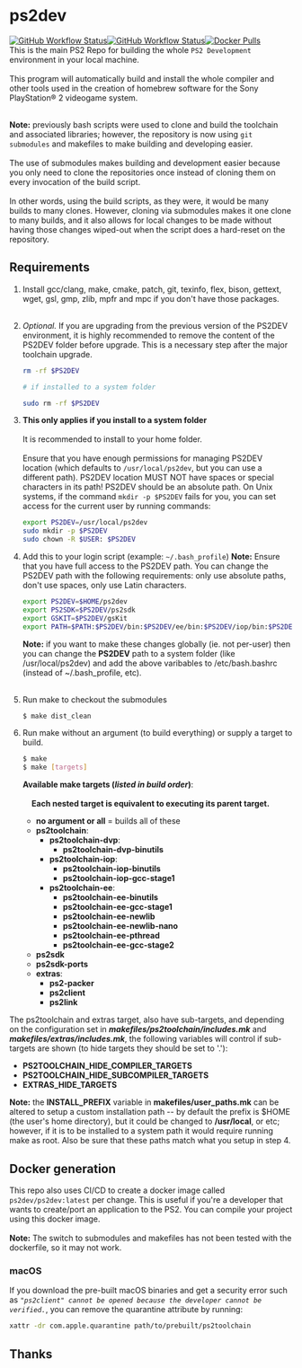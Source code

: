# ps2dev

[![GitHub Workflow Status](https://img.shields.io/github/actions/workflow/status/ps2dev/ps2dev/compilation.yml?branch=master&label=CI&logo=github&style=for-the-badge)](https://github.com/ps2dev/ps2dev/actions?query=workflow%3ACI)[![GitHub Workflow Status](https://img.shields.io/github/actions/workflow/status/ps2dev/ps2dev/docker.yml?branch=master&label=CI&logo=github&style=for-the-badge)](https://github.com/ps2dev/ps2dev/actions?query=workflow%3ACI-Docker)[![Docker Pulls](https://img.shields.io/docker/pulls/ps2dev/ps2dev?style=for-the-badge)](https://hub.docker.com/r/ps2dev/ps2dev/tags)
&nbsp;  
This is the main PS2 Repo for building the whole `PS2 Development` environment in your local machine.  
&nbsp;  
This program will automatically build and install the whole compiler and other tools used in the creation of homebrew software for the Sony PlayStation® 2 videogame system.  

&nbsp;  
**Note:** previously bash scripts were used to clone and build the toolchain and associated libraries; however, the repository is now using `git submodules` and makefiles to make building and developing easier.  
&nbsp;  
The use of submodules makes building and development easier because you only need to clone the repositories once instead of cloning them on every invocation of the build script.  
&nbsp;  
In other words, using the build scripts, as they were, it would be many builds to many clones. However, cloning via submodules makes it one clone to many builds, and it also allows for local changes to be made without having those changes wiped-out when the script does a hard-reset on the repository.

## Requirements

1.  Install gcc/clang, make, cmake, patch, git, texinfo, flex, bison, gettext, wget, gsl, gmp, zlib, mpfr and mpc if you don't have those packages.  
&nbsp;
1.  _Optional._ If you are upgrading from the previous version of the PS2DEV environment, it is highly recommended to remove the content of the PS2DEV folder before upgrade. This is a necessary step after the major toolchain upgrade.
    ```bash
    rm -rf $PS2DEV
    
    # if installed to a system folder
    
    sudo rm -rf $PS2DEV
    ```
1.  **This only applies if you install to a system folder**  
&nbsp;  
It is recommended to install to your home folder.  
&nbsp;  
Ensure that you have enough permissions for managing PS2DEV location (which defaults to `/usr/local/ps2dev`, but you can use a different path). PS2DEV location MUST NOT have spaces or special characters in its path! PS2DEV should be an absolute path. On Unix systems, if the command `mkdir -p $PS2DEV` fails for you, you can set access for the current user by running commands:
    ```bash
    export PS2DEV=/usr/local/ps2dev
    sudo mkdir -p $PS2DEV
    sudo chown -R $USER: $PS2DEV
    ```
1.  Add this to your login script (example: `~/.bash_profile`)
    **Note:** Ensure that you have full access to the PS2DEV path. You can change the PS2DEV path with the following requirements: only use absolute paths, don't use spaces, only use Latin characters.  
    ```bash
    export PS2DEV=$HOME/ps2dev
    export PS2SDK=$PS2DEV/ps2sdk
    export GSKIT=$PS2DEV/gsKit
    export PATH=$PATH:$PS2DEV/bin:$PS2DEV/ee/bin:$PS2DEV/iop/bin:$PS2DEV/dvp/bin:$PS2SDK/bin
    ```  
    **Note:** if you want to make these changes globally (ie. not per-user) then you can change the **PS2DEV** path to a system folder (like /usr/local/ps2dev) and add the above varibables to /etc/bash.bashrc (instead of ~/.bash_profile, etc).  
    &nbsp;
    
1.  Run make to checkout the submodules
    ```bash
    $ make dist_clean
    ```

1.  Run make without an argument (to build everything) or supply a target to build.
    ```bash
    $ make
    $ make [targets]
    ```
    
    **Available make targets (*listed in build order*)**:  
    &nbsp;  
    &nbsp;&nbsp;&nbsp;&nbsp;**Each nested target is equivalent to executing its parent target.**
    &nbsp;  
    + **no argument or all** = builds all of these
    + **ps2toolchain**:
        + **ps2toolchain-dvp**:
            + **ps2toolchain-dvp-binutils**
        + **ps2toolchain-iop**:
            + **ps2toolchain-iop-binutils**
            + **ps2toolchain-iop-gcc-stage1**
        + **ps2toolchain-ee**:  
            + **ps2toolchain-ee-binutils**
            + **ps2toolchain-ee-gcc-stage1**
            + **ps2toolchain-ee-newlib**
            + **ps2toolchain-ee-newlib-nano**
            + **ps2toolchain-ee-pthread**
            + **ps2toolchain-ee-gcc-stage2**
    + **ps2sdk**
    + **ps2sdk-ports**
    + **extras**:
        + **ps2-packer**
        + **ps2client**
        + **ps2link**

The ps2toolchain and extras target, also have sub-targets, and depending on the configuration set in ***makefiles/ps2toolchain/includes.mk*** and ***makefiles/extras/includes.mk***, the following variables will control if sub-targets are shown (to hide targets they should be set to '.'):

+ **PS2TOOLCHAIN_HIDE_COMPILER_TARGETS**
+ **PS2TOOLCHAIN_HIDE_SUBCOMPILER_TARGETS**
+ **EXTRAS_HIDE_TARGETS**

**Note:** the **INSTALL_PREFIX** variable in **makefiles/user_paths.mk** can be altered to setup a custom installation path -- by default the prefix is $HOME (the user's home directory), but it could be changed to **/usr/local**, or etc; however, if it is to be installed to a system path it would require running make as root. Also be sure that these paths match what you setup in step 4.

## Docker generation

This repo also uses CI/CD to create a docker image called `ps2dev/ps2dev:latest` per change. This is useful if you're a developer that wants to create/port an application to the PS2. You can compile your project using this docker image.  
&nbsp;  
**Note:** The switch to submodules and makefiles has not been tested with the
dockerfile, so it may not work.

### macOS

If you download the pre-built macOS binaries and get a security error such as _`"ps2client" cannot be opened because the developer cannot be verified.`_, you can remove the quarantine attribute by running:
```bash
xattr -dr com.apple.quarantine path/to/prebuilt/ps2toolchain
```

## Thanks
